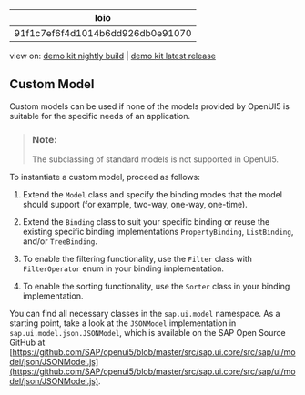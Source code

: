 <!-- loio91f1c7ef6f4d1014b6dd926db0e91070 -->

| loio |
| -----|
| 91f1c7ef6f4d1014b6dd926db0e91070 |

<div id="loio">

view on: [demo kit nightly build](https://openui5nightly.hana.ondemand.com/topic/91f1c7ef6f4d1014b6dd926db0e91070) | [demo kit latest release](https://sdk.openui5.org/topic/91f1c7ef6f4d1014b6dd926db0e91070)</div>

## Custom Model

Custom models can be used if none of the models provided by OpenUI5 is suitable for the specific needs of an application.

> ### Note:  
> The subclassing of standard models is not supported in OpenUI5.

To instantiate a custom model, proceed as follows:

1.  Extend the `Model` class and specify the binding modes that the model should support \(for example, two-way, one-way, one-time\).

2.  Extend the `Binding` class to suit your specific binding or reuse the existing specific binding implementations `PropertyBinding`, `ListBinding`, and/or `TreeBinding`.

3.  To enable the filtering functionality, use the `Filter` class with `FilterOperator` enum in your binding implementation.

4.  To enable the sorting functionality, use the `Sorter` class in your binding implementation.


You can find all necessary classes in the `sap.ui.model` namespace. As a starting point, take a look at the `JSONModel` implementation in `sap.ui.model.json.JSONModel`, which is available on the SAP Open Source GitHub at [https://github.com/SAP/openui5/blob/master/src/sap.ui.core/src/sap/ui/model/json/JSONModel.js](https://github.com/SAP/openui5/blob/master/src/sap.ui.core/src/sap/ui/model/json/JSONModel.js).

